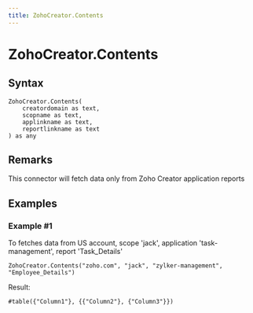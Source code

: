 ```yaml
---
title: ZohoCreator.Contents
---
```


# ZohoCreator.Contents



## Syntax

```powerquery
ZohoCreator.Contents(
    creatordomain as text,
    scopname as text,
    applinkname as text,
    reportlinkname as text
) as any
```


## Remarks

This connector will fetch data only from Zoho Creator application reports


## Examples

### Example #1 
To fetches data from US account, scope &#39;jack&#39;, application &#39;task-management&#39;, report &#39;Task_Details&#39;
```powerquery
ZohoCreator.Contents("zoho.com", "jack", "zylker-management", "Employee_Details")
```

Result: 
```powerquery
#table({"Column1"}, {{"Column2"}, {"Column3"}})
```




